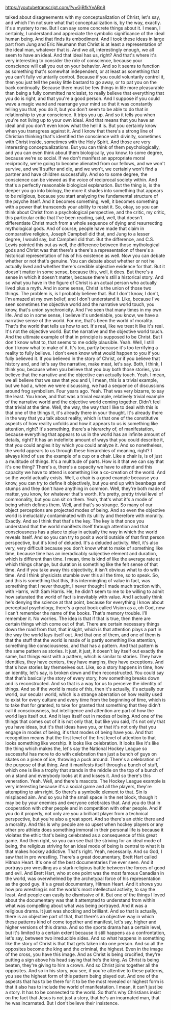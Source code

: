 https://youtubetranscript.com/?v=GjBfkYvABn8

 talked about disagreements with my conceptualization of Christ, let's say, and which I'm not sure what that conceptualization is, by the way, exactly. It's a mystery to me. But I can say some concrete things about it. I mean, I certainly, I understand and appreciate the symbolic significance of the ideal human being. And that finds its embodiment. And I took these ideas in large part from Jung and Eric Neumann that Christ is at least a representation of the ideal man, whatever that is. And we all, interestingly enough, we all seem to have an ideal. And that ideal has us, right? And that's where it's very interesting to consider the role of conscience, because your conscience will call you out on your behavior. And so it seems to function as something that's somewhat independent, or at least as something that you can't fully voluntarily control. Because if you could voluntarily control it, then you just tell the pesky little bastard to go away, or to pat you on the back continually. Because there must be few things in life more pleasurable than being a fully committed narcissist, to really believe that everything that you do is right, and that you're a good person. And I suppose if you could wave a magic wand and rearrange your mind so that it was constantly telling you that, you do it, but you don't seem to be able to do that in relationship to your conscience. It trips you up. And so it tells you when you're not living up to your own ideal. And that means that you have an ideal and you don't even know what the hell it is. But you certainly know when you transgress against it. And I know that there's a strong line of Christian thinking that's identified the conscience with divinity, sometimes with Christ inside, sometimes with the Holy Spirit. And those are very interesting conceptualizations. But you can think of them psychologically, and you can even think about them biologically, you know, to some degree, because we're so social. If we don't manifest an appropriate moral reciprocity, we're going to become alienated from our fellows, and we won't survive, and we'll suffer and die, and we won't, we certainly won't find a partner and have children successfully. And so to some degree, the conscience can be viewed as the voice of reciprocal society within. And that's a perfectly reasonable biological explanation. But the thing is, is the deeper you go into biology, the more it shades into something that appears to be religious, because you start analyzing the fundamental structure of the psyche itself. And it becomes something, well, it becomes something with a power that transcends your ability to resist it. So, okay, so you can think about Christ from a psychological perspective, and the critic, my critic, this particular critic that I've been reading, said, well, that doesn't differentiate Christ much from a whole sequence of dying and resurrecting mythological gods. And of course, people have made that claim in comparative religion, Joseph Campbell did that, and Jung to a lesser degree, I would say, but Campbell did that. But the difference, and C.S. Lewis pointed this out as well, the difference between those mythological gods and Christ was that there's a there's a representation of there's a historical representation of his of his existence as well. Now you can debate whether or not that's genuine. You can debate about whether or not he actually lived and whether there's credible objective evidence for that. But it doesn't matter in some sense, because this, well, it does. But there's a sense in which it doesn't matter, because there's still a historical story. And so what you have in the figure of Christ is an actual person who actually lived plus a myth. And in some sense, Christ is the union of those two things. The problem is, is I probably believe that. But I don't know, I don't, I'm amazed at my own belief, and I don't understand it. Like, because I've seen sometimes the objective world and the narrative world touch, you know, that's union synchronicity. And I've seen that many times in my own life. And so in some sense, I believe it's undeniable, you know, we have a narrative sense of the world. For me, that's been the world of morality. That's the world that tells us how to act. It's real, like we treat it like it's real. It's not the objective world. But the narrative and the objective world touch. And the ultimate example of that in principle is supposed to be Christ. But I don't know what to, that seems to me oddly plausible. Yeah. Well, I still don't know what to make of it. It's too, partly because it's too terrifying a reality to fully believe. I don't even know what would happen to you if you fully believed it. If you believed in the story of Christ, or if you believe that history and, and let's say the narrative, make meat, let's say. Both, I think, I think you, because when you believe that you buy both those stories, you believe that the narrative and the objective can actually touch. Yeah. I mean, we all believe that we saw that you and I, I mean, this is a trivial example, but we had a, when we were discussing, we had a sequence of discussions around frog symbolism. Four years ago. Yeah. That was very bizarre, to say the least. You know, and that was a trivial example, relatively trivial example of the narrative world and the objective world coming together. Didn't feel that trivial at the time. Well, the way, the way that I like to deal with this is that one of the things it, it's already there in your thought. It's already there in the way that you talk about reality, which is that one of the constitutive aspects of how reality unfolds and how it appears to us is something like attention, right? It's something, there's a hierarchy of, of manifestation, because everything that appears to us in the world has an infinite amount of details, right? It has an indefinite amount of ways that you could describe it, that you could angles it by which you could analyze it. And so nonetheless, the world appears to us through these hierarchies of meaning, right? I always kind of use the example of a cup or a chair. Like a chair is, is of just a multitude of things. It's a multitude of parts. How is it that we can say that it's one thing? There's a, there's a capacity we have to attend and this capacity we have to attend is something like a co-creation of the world. And so the world actually exists. Well, a chair is a good example because you know, you can try to define it objectively, but you end up with beanbags and stumps and they don't have anything in common. Well, they're both made of matter, you know, for whatever that's worth. It's pretty, pretty trivial level of commonality, but you can sit on them. Yeah, that's what it's a mode of being which defines them. Well, and that's so strange. So many of our object perceptions are projected modes of being. And so even the objective world is ineluctably contaminated with its utility and therefore with morality. Exactly. And so I think that that's the key. The key is that once you understand that the world manifests itself through attention and that consciousness has a place to play in actually the way in which the world reveals itself. And so you can try to posit a world outside of that first person perspective, but it's kind of deluded. It's a deluded activity. Well, it's also very, very difficult because you don't know what to make of something like time, because time has an ineradicably subjective element and duration, which is different than time. I mean, time is kind of like the average rate at which things change, but duration is something like the felt sense of that time. And if you take away this objectivity, it isn't obvious what to do with time. And I think physicists stumble over this all the time, so to speak. So, and this is something that this, this intermingling of value in fact, was something that I never thought, I never thought I made much traction with, with Harris, with Sam Harris. He, he didn't seem to me to be willing to admit how saturated the world of fact is inevitably with value. And I actually think he's denying the science at that point, because for everything I know about perceptual psychology, there's a great book called Vision as a, oh God, now I can't remember the name of the books. That's memory trouble. I'll remember it. No worries. The idea is that if that is true, then there are certain things which come out of that. There are certain necessary things down the road from that, that insight, which is that attention plays a part in the way the world lays itself out. And that one of them, and one of them is that the stuff that the world is made of is partly something like attention, something like consciousness, and that has a pattern. And that pattern is the same pattern as stories. It just, it just, it doesn't lay itself out exactly the same, but things exist with a pattern, which is similar to stories. They have identities, they have centers, they have margins, they have exceptions. And that's how stories lay themselves out. Like, so a story happens in time, how an identity, let's say, is broken down and then reconstructed. You could say that that's basically the story of every story, how something breaks down and is reconstructed. And so that is a way for us to perceive the identity of things. And so if the world is made of this, then it's actually, it's actually our world, our secular world, which is a strange aberration on how reality used to exist for every culture and every time from the beginning of time, which is to take that for granted, to take for granted that something that they didn't call it consciousness, but intelligence and attention are part of how the world lays itself out. And it lays itself out in modes of being. And one of the things that comes out of it is not only that, but like you said, it's not only that you have ideas, but it's that ideas have you, or that it's not only that you engage in modes of being, it's that modes of being have you. And that recognition means that the first level of the first level of attention to that looks something like worship. It looks like celebration. It looks like it's like the thing which makes the, let's say the National Hockey League so successful has more to do with celebration than just a bunch of guys on skates on a piece of ice, throwing a puck around. There's a celebration of the purpose of that thing. And it manifests itself through a bunch of stuff, which one is like a trophy that stands in the middle on the top of a bunch of on a stand and everybody looks at it and kisses it. And so there's this veneration. Yeah. Well, and there's mascots. The Hockey League example is very interesting because it's a social game and all the players, they're attempting to aim right. So there's a symbolic element to that. Sin is misplaced aim. And so you hit the small space in the net block, though it may be by your enemies and everyone celebrates that. And you do that in cooperation with other people and in competition with other people. And if you do it properly, not only are you a brilliant player from a technical perspective, but you're also a great sport. And so there's an ethic there and a morality. And this is why people are so upset when hockey players or any other pro athlete does something immoral in their personal life is because it violates the ethic that's being celebrated as a consequence of this great game. And then right, so you can see that the striving for an ideal mode of being, the religious striving for an ideal mode of being is central to what it is that makes hockey addictive. That's right. Yeah, necessarily. And so God, I saw that in pro wrestling. There's a great documentary, Brett Hart called Hitman Heart. It's one of the best documentaries I've ever seen. And it portrays pro wrestling as a stark religious battle between the forces of good and evil. And Brett Hart, who at one point was the most famous Canadian in the world, was overwhelmed by the archetypal force of his representation as the good guy. It's a great documentary, Hitman Heart. And it shows you how pro wrestling is not the world's most intellectual activity, to say the least. And people can easily be dismissive of it. But one of the things I loved about the documentary was that it attempted to understand from within what was compelling about what was being portrayed. And it was a religious drama. It just was shocking and brilliant. And so that is actually, there is an objective part of that, that there's an objective way in which these patterns kind of come together and manifest, let's say, higher and higher versions of this drama. And so the sports drama has a certain level, but it's limited to a certain extent because it still happens as a confrontation, let's say, between two irreducible sides. And so what happens in something like the story of Christ is that that gets taken into one person. And so all the opposites become the king and the criminal, the highest. Even in the image of the cross, you have this image. And as Christ is being crucified, they're putting a sign above his head saying that he's the king. As Christ is being beaten, they're giving to him a crown. And so Christ joins together all the opposites. And so in his story, you see, if you're attentive to these patterns, you see the highest form of this pattern being played out. And one of the aspects that has to be there for it to be the most revealed or highest form is that it also has to include the world of manifestation. I mean, it can't just be a story. It has to be connected to the world. So that's why Christians insist on the fact that Jesus is not just a story, that he's an incarnated man, that he was incarnated. But I don't believe their insistence.